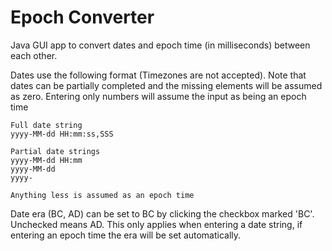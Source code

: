 Epoch Converter
===============

Java GUI app to convert dates and epoch time (in milliseconds) between each other.

Dates use the following format (Timezones are not accepted). Note that dates can be partially completed and
the missing elements will be assumed as zero. Entering only numbers will assume the input as being an epoch time

    Full date string
    yyyy-MM-dd HH:mm:ss,SSS
    
    Partial date strings
    yyyy-MM-dd HH:mm
    yyyy-MM-dd
    yyyy-
    
    Anything less is assumed as an epoch time


Date era (BC, AD) can be set to BC by clicking the checkbox marked 'BC'. Unchecked means AD.
This only applies when entering a date string, if entering an epoch time the era will be set automatically.
